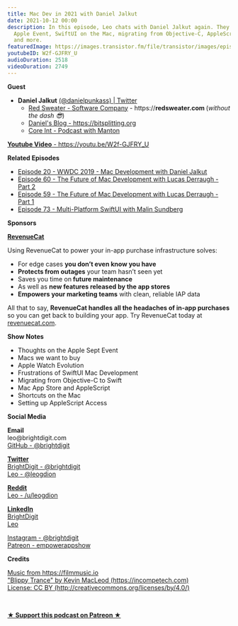 ```yaml
---
title: Mac Dev in 2021 with Daniel Jalkut
date: 2021-10-12 00:00
description: In this episode, Leo chats with Daniel Jalkut again. They cover the September
  Apple Event, SwiftUI on the Mac, migrating from Objective-C, AppleScript vs Shortcuts
  and more.
featuredImage: https://images.transistor.fm/file/transistor/images/episode/646570/full_1633649602-artwork.jpg
youtubeID: W2f-GJFRY_U
audioDuration: 2518
videoDuration: 2749
---
```

<p><b>Guest</b></p><ul><li>
<strong>Daniel Jalkut</strong> <a href="https://twitter.com/danielpunkass">(@danielpunkass) | Twitter</a><ul>
<li>
<a href="https://redsweater.com">Red Sweater - Software Company</a> - https://<strong>redsweater.com </strong>(<em>without the dash 😎</em>)</li>
<li><a href="https://bitsplitting.org/">Daniel's Blog - https://bitsplitting.org</a></li>
<li><a href="https://coreint.org/">Core Int - Podcast with Manton</a></li>
</ul>
</li></ul><p><a href="https://youtu.be/W2f-GJFRY_U"><strong>Youtube Video</strong> - https://youtu.be/W2f-GJFRY_U</a></p><p><b>Related Episodes</b></p><ul>
<li><a href="https://share.transistor.fm/s/4f8b37d3">Episode 20 - WWDC 2019 - Mac Development with Daniel Jalkut</a></li>
<li><a href="https://share.transistor.fm/s/c73ba3e5">Episode 60 - The Future of Mac Development with Lucas Derraugh - Part 2</a></li>
<li><a href="https://share.transistor.fm/s/416088a5">Episode 59 - The Future of Mac Development with Lucas Derraugh - Part 1</a></li>
<li><a href="https://share.transistor.fm/s/0d12719b">Episode 73 - Multi-Platform SwiftUI with Malin Sundberg</a></li>
</ul><p><b>Sponsors</b></p><p><a href="https://revenuecat.com/"><strong>RevenueCat</strong></a><strong></strong></p><p>Using RevenueCat to power your in-app purchase infrastructure solves:</p><ul>
<li>For edge cases <strong>you don’t even know you have</strong>
</li>
<li>
<strong>Protects from outages</strong> your team hasn’t seen yet</li>
<li>Saves you time on<strong> future maintenance </strong>
</li>
<li>As well as <strong>new features released by the app stores</strong>
</li>
<li>
<strong>Empowers your marketing teams</strong> with clean, reliable IAP data</li>
</ul><p>All that to say, <strong>RevenueCat handles all the headaches of in-app purchases</strong> so you can get back to building your app. Try RevenueCat today at <a href="http://revenuecat.com/">revenuecat.com</a>.</p><p><b>Show Notes</b></p><ul>
<li>Thoughts on the Apple Sept Event</li>
<li>Macs we want to buy</li>
<li>Apple Watch Evolution</li>
<li>Frustrations of SwiftUI Mac Development</li>
<li>Migrating from Objective-C to Swift</li>
<li>Mac App Store and AppleScript</li>
<li>Shortcuts on the Mac</li>
<li>Setting up AppleScript Access</li>
</ul><p><b>Social Media</b></p><p><strong>Email</strong><br>leo@brightdigit.com<br><a href="https://github.com/brightdigit">GitHub - @brightdigit</a></p><p><a href="https://twitter.com/brightdigit"><strong>Twitter </strong><br>BrightDigit - @brightdigit</a><br><a href="https://twitter.com/leogdion">Leo - @leogdion</a></p><p><a href="https://www.reddit.com/user/leogdion"><strong>Reddit</strong><br>Leo - /u/leogdion</a></p><p><a href="https://www.linkedin.com/company/bright-digit"><strong>LinkedIn</strong><br>BrightDigit</a><br><a href="https://www.linkedin.com/in/leogdion/">Leo</a></p><p><a href="https://www.instagram.com/brightdigit/">Instagram - @brightdigit</a><br><a href="https://www.patreon.com/empowerappsshow">Patreon - empowerappshow</a></p><p><b>Credits</b></p><p><a href="https://filmmusic.io/">Music from https://filmmusic.io</a><br><a href="https://incompetech.com/">"Blippy Trance" by Kevin MacLeod (https://incompetech.com)</a><br><a href="http://creativecommons.org/licenses/by/4.0/">License: CC BY (http://creativecommons.org/licenses/by/4.0/)</a></p><p><br></p><p><strong><a rel="payment" title="★ Support this podcast on Patreon ★" href="https://www.patreon.com/empowerappsshow">★ Support this podcast on Patreon ★</a></strong></p>
      